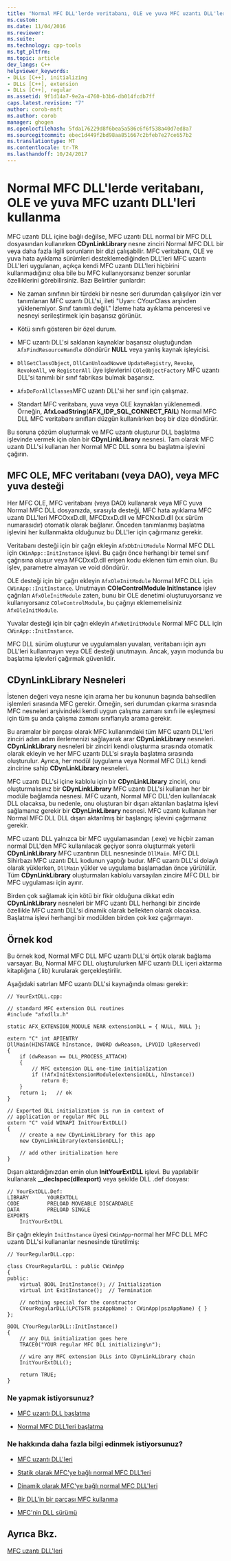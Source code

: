 ```yaml
---
title: "Normal MFC DLL'lerde veritabanı, OLE ve yuva MFC uzantı DLL'leri kullanma | Microsoft Docs"
ms.custom: 
ms.date: 11/04/2016
ms.reviewer: 
ms.suite: 
ms.technology: cpp-tools
ms.tgt_pltfrm: 
ms.topic: article
dev_langs: C++
helpviewer_keywords:
- DLLs [C++], initializing
- DLLs [C++], extension
- DLLs [C++], regular
ms.assetid: 9f1d14a7-9e2a-4760-b3b6-db014fcdb7ff
caps.latest.revision: "7"
author: corob-msft
ms.author: corob
manager: ghogen
ms.openlocfilehash: 5fda176229d8f6bea5a586c6f6f538a40d7ed8a7
ms.sourcegitcommit: ebec1d449f2bd98aa851667c2bfeb7e27ce657b2
ms.translationtype: MT
ms.contentlocale: tr-TR
ms.lasthandoff: 10/24/2017
---
```

# <a name="using-database-ole-and-sockets-mfc-extension-dlls-in-regular-mfc-dlls"></a>Normal MFC DLL'lerde veritabanı, OLE ve yuva MFC uzantı DLL'leri kullanma
MFC uzantı DLL içine bağlı değilse, MFC uzantı DLL normal bir MFC DLL dosyasından kullanırken **CDynLinkLibrary** nesne zinciri Normal MFC DLL bir veya daha fazla ilgili sorunların bir dizi çalışabilir. MFC veritabanı, OLE ve yuva hata ayıklama sürümleri desteklemediğinden DLL'leri MFC uzantı DLL'leri uygulanan, açıkça kendi MFC uzantı DLL'leri hiçbirini kullanmadığınız olsa bile bu MFC kullanıyorsanız benzer sorunlar özelliklerini görebilirsiniz. Bazı Belirtiler şunlardır:  
  
-   Ne zaman sınıfının bir türdeki bir nesne seri durumdan çalışılıyor izin ver tanımlanan MFC uzantı DLL'si, ileti "Uyarı: CYourClass arşivden yüklenemiyor. Sınıf tanımlı değil." İzleme hata ayıklama penceresi ve nesneyi serileştirmek için başarısız görünür.  
  
-   Kötü sınıfı gösteren bir özel durum.  
  
-   MFC uzantı DLL'si saklanan kaynaklar başarısız oluştuğundan `AfxFindResourceHandle` döndürür **NULL** veya yanlış kaynak işleyicisi.  
  
-   `DllGetClassObject`, `DllCanUnloadNow`ve `UpdateRegistry`, `Revoke`, `RevokeAll`, ve `RegisterAll` üye işlevlerini `COleObjectFactory` MFC uzantı DLL'si tanımlı bir sınıf fabrikası bulmak başarısız.  
  
-   `AfxDoForAllClasses`MFC uzantı DLL'si her sınıf için çalışmaz.  
  
-   Standart MFC veritabanı, yuva veya OLE kaynakları yüklenemedi. Örneğin, **AfxLoadString**(**AFX_IDP_SQL_CONNECT_FAIL**) Normal MFC DLL MFC veritabanı sınıfları düzgün kullanılırken boş bir dize döndürür.  
  
 Bu soruna çözüm oluşturmak ve MFC uzantı oluşturur DLL başlatma işlevinde vermek için olan bir **CDynLinkLibrary** nesnesi. Tam olarak MFC uzantı DLL'si kullanan her Normal MFC DLL sonra bu başlatma işlevini çağırın.  
  
## <a name="mfc-ole-mfc-database-or-dao-or-mfc-sockets-support"></a>MFC OLE, MFC veritabanı (veya DAO), veya MFC yuva desteği  
 Her MFC OLE, MFC veritabanı (veya DAO) kullanarak veya MFC yuva Normal MFC DLL dosyanızda, sırasıyla desteği, MFC hata ayıklama MFC uzantı DLL'leri MFCOxxD.dll, MFCDxxD.dll ve MFCNxxD.dll (xx sürüm numarasıdır) otomatik olarak bağlanır. Önceden tanımlanmış başlatma işlevini her kullanmakta olduğunuz bu DLL'ler için çağırmanız gerekir.  
  
 Veritabanı desteği için bir çağrı ekleyin `AfxDbInitModule` Normal MFC DLL için `CWinApp::InitInstance` işlevi. Bu çağrı önce herhangi bir temel sınıf çağrısına oluşur veya MFCDxxD.dll erişen kodu eklenen tüm emin olun. Bu işlev, parametre almayan ve void döndürür.  
  
 OLE desteği için bir çağrı ekleyin `AfxOleInitModule` Normal MFC DLL için `CWinApp::InitInstance`. Unutmayın **COleControlModule InitInstance** işlev çağrıları `AfxOleInitModule` zaten, bunu bir OLE denetimi oluşturuyorsanız ve kullanıyorsanız `COleControlModule`, bu çağrıyı eklememelisiniz `AfxOleInitModule`.  
  
 Yuvalar desteği için bir çağrı ekleyin `AfxNetInitModule` Normal MFC DLL için `CWinApp::InitInstance`.  
  
 MFC DLL sürüm oluşturur ve uygulamaları yuvaları, veritabanı için ayrı DLL'leri kullanmayın veya OLE desteği unutmayın. Ancak, yayın modunda bu başlatma işlevleri çağırmak güvenlidir.  
  
## <a name="cdynlinklibrary-objects"></a>CDynLinkLibrary Nesneleri  
 İstenen değeri veya nesne için arama her bu konunun başında bahsedilen işlemleri sırasında MFC gerekir. Örneğin, seri durumdan çıkarma sırasında MFC nesneleri arşivindeki kendi uygun çalışma zamanı sınıfı ile eşleşmesi için tüm şu anda çalışma zamanı sınıflarıyla arama gerekir.  
  
 Bu aramalar bir parçası olarak MFC kullanımdaki tüm MFC uzantı DLL'leri zinciri adım adım ilerlemenizi sağlayarak arar **CDynLinkLibrary** nesneleri. **CDynLinkLibrary** nesneleri bir zinciri kendi oluşturma sırasında otomatik olarak ekleyin ve her MFC uzantı DLL'si sırayla başlatma sırasında oluşturulur. Ayrıca, her modül (uygulama veya Normal MFC DLL) kendi zincirine sahip **CDynLinkLibrary** nesneleri.  
  
 MFC uzantı DLL'si içine kablolu için bir **CDynLinkLibrary** zinciri, onu oluşturmalısınız bir **CDynLinkLibrary** MFC uzantı DLL'si kullanan her bir modüle bağlamda nesnesi. MFC uzantı, Normal MFC DLL'den kullanılacak DLL olacaksa, bu nedenle, onu oluşturan bir dışarı aktarılan başlatma işlevi sağlamanız gerekir bir **CDynLinkLibrary** nesnesi. MFC uzantı kullanan her Normal MFC DLL DLL dışarı aktarılmış bir başlangıç işlevini çağırmanız gerekir.  
  
 MFC uzantı DLL yalnızca bir MFC uygulamasından (.exe) ve hiçbir zaman normal DLL'den MFC kullanılacak geçiyor sonra oluşturmak yeterli **CDynLinkLibrary** MFC uzantının DLL nesnesinde `DllMain`. MFC DLL Sihirbazı MFC uzantı DLL kodunun yaptığı budur. MFC uzantı DLL'si dolaylı olarak yüklerken, `DllMain` yükler ve uygulama başlamadan önce yürütülür. Tüm **CDynLinkLibrary** oluşturmaları kablolu varsayılan zincire MFC DLL bir MFC uygulaması için ayırır.  
  
 Birden çok sağlamak için kötü bir fikir olduğuna dikkat edin **CDynLinkLibrary** nesneleri bir MFC uzantı DLL herhangi bir zincirde özellikle MFC uzantı DLL'si dinamik olarak bellekten olarak olacaksa. Başlatma işlevi herhangi bir modülden birden çok kez çağırmayın.  
  
## <a name="sample-code"></a>Örnek kod  
 Bu örnek kod, Normal MFC DLL MFC uzantı DLL'si örtük olarak bağlama varsayar. Bu, Normal MFC DLL oluşturulurken MFC uzantı DLL içeri aktarma kitaplığına (.lib) kurularak gerçekleştirilir.  
  
 Aşağıdaki satırları MFC uzantı DLL'si kaynağında olması gerekir:  
  
```  
// YourExtDLL.cpp:  
  
// standard MFC extension DLL routines  
#include "afxdllx.h"  
  
static AFX_EXTENSION_MODULE NEAR extensionDLL = { NULL, NULL };  
  
extern "C" int APIENTRY  
DllMain(HINSTANCE hInstance, DWORD dwReason, LPVOID lpReserved)  
{  
    if (dwReason == DLL_PROCESS_ATTACH)  
    {  
        // MFC extension DLL one-time initialization  
        if (!AfxInitExtensionModule(extensionDLL, hInstance))  
           return 0;  
    }  
    return 1;   // ok  
}  
  
// Exported DLL initialization is run in context of  
// application or regular MFC DLL  
extern "C" void WINAPI InitYourExtDLL()  
{  
    // create a new CDynLinkLibrary for this app  
    new CDynLinkLibrary(extensionDLL);  
  
    // add other initialization here  
}  
```  
  
 Dışarı aktardığınızdan emin olun **InitYourExtDLL** işlevi. Bu yapılabilir kullanarak **__declspec(dllexport)** veya şekilde DLL .def dosyası:  
  
```  
// YourExtDLL.Def:  
LIBRARY      YOUREXTDLL  
CODE         PRELOAD MOVEABLE DISCARDABLE  
DATA         PRELOAD SINGLE  
EXPORTS  
    InitYourExtDLL  
```  
  
 Bir çağrı ekleyin `InitInstance` üyesi `CWinApp`-normal her MFC DLL MFC uzantı DLL'si kullananlar nesnesinde türetilmiş:  
  
```  
// YourRegularDLL.cpp:  
  
class CYourRegularDLL : public CWinApp  
{  
public:  
    virtual BOOL InitInstance(); // Initialization  
    virtual int ExitInstance();  // Termination  
  
    // nothing special for the constructor  
    CYourRegularDLL(LPCTSTR pszAppName) : CWinApp(pszAppName) { }  
};  
  
BOOL CYourRegularDLL::InitInstance()  
{  
    // any DLL initialization goes here  
    TRACE0("YOUR regular MFC DLL initializing\n");  
  
    // wire any MFC extension DLLs into CDynLinkLibrary chain  
    InitYourExtDLL();  
  
    return TRUE;  
}  
```  
  
### <a name="what-do-you-want-to-do"></a>Ne yapmak istiyorsunuz?  
  
-   [MFC uzantı DLL başlatma](../build/run-time-library-behavior.md#initializing-extension-dlls)  
  
-   [Normal MFC DLL'leri başlatma](../build/run-time-library-behavior.md#initializing-regular-dlls)  
  
### <a name="what-do-you-want-to-know-more-about"></a>Ne hakkında daha fazla bilgi edinmek istiyorsunuz?  
  
-   [MFC uzantı DLL'leri](../build/extension-dlls.md)  
  
-   [Statik olarak MFC'ye bağlı normal MFC DLL'leri](../build/regular-dlls-statically-linked-to-mfc.md)  
  
-   [Dinamik olarak MFC'ye bağlı normal MFC DLL'leri](../build/regular-dlls-dynamically-linked-to-mfc.md)  
  
-   [Bir DLL'in bir parçası MFC kullanma](../mfc/tn011-using-mfc-as-part-of-a-dll.md)  
  
-   [MFC'nin DLL sürümü](../mfc/tn033-dll-version-of-mfc.md)  
  
## <a name="see-also"></a>Ayrıca Bkz.  
 [MFC uzantı DLL'leri](../build/extension-dlls.md)